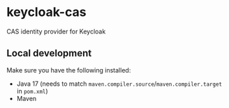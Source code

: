 # keycloak-cas
CAS identity provider for Keycloak

## Local development
Make sure you have the following installed:
- Java 17 (needs to match `maven.compiler.source`/`maven.compiler.target` in `pom.xml`)
- Maven
